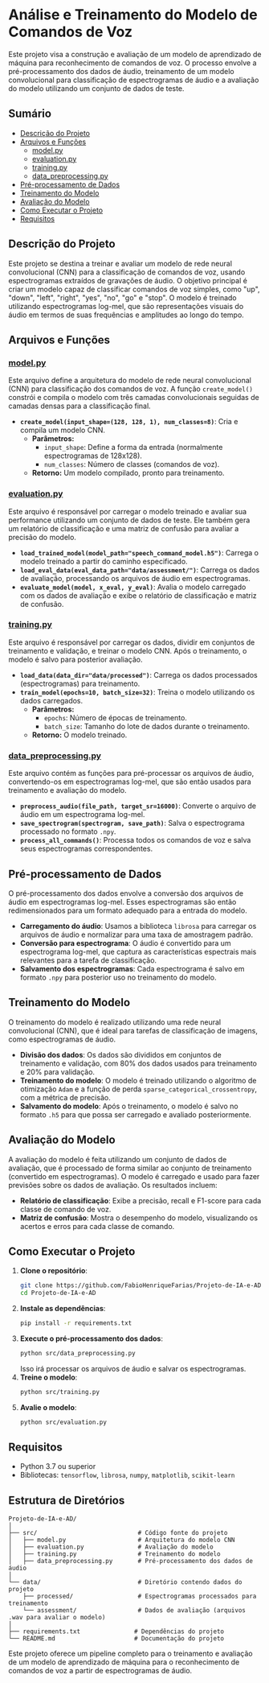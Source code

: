 # Análise e Treinamento do Modelo de Comandos de Voz

Este projeto visa a construção e avaliação de um modelo de aprendizado de máquina para reconhecimento de comandos de voz. O processo envolve a pré-processamento dos dados de áudio, treinamento de um modelo convolucional para classificação de espectrogramas de áudio e a avaliação do modelo utilizando um conjunto de dados de teste.

## Sumário
- [Descrição do Projeto](#descrição-do-projeto)
- [Arquivos e Funções](#arquivos-e-funções)
  - [model.py](#modelpy)
  - [evaluation.py](#evaluationpy)
  - [training.py](#trainingpy)
  - [data_preprocessing.py](#data_preprocessingpy)
- [Pré-processamento de Dados](#pré-processamento-de-dados)
- [Treinamento do Modelo](#treinamento-do-modelo)
- [Avaliação do Modelo](#avaliação-do-modelo)
- [Como Executar o Projeto](#como-executar-o-projeto)
- [Requisitos](#requisitos)

## Descrição do Projeto

Este projeto se destina a treinar e avaliar um modelo de rede neural convolucional (CNN) para a classificação de comandos de voz, usando espectrogramas extraídos de gravações de áudio. O objetivo principal é criar um modelo capaz de classificar comandos de voz simples, como "up", "down", "left", "right", "yes", "no", "go" e "stop". O modelo é treinado utilizando espectrogramas log-mel, que são representações visuais do áudio em termos de suas frequências e amplitudes ao longo do tempo.

## Arquivos e Funções

### [model.py](https://github.com/FabioHenriqueFarias/Projeto-de-IA-e-AD/blob/main/Reconhecimento%20De%20Comandos%20De%20Voz/src/model.py)

Este arquivo define a arquitetura do modelo de rede neural convolucional (CNN) para classificação dos comandos de voz. A função `create_model()` constrói e compila o modelo com três camadas convolucionais seguidas de camadas densas para a classificação final.

- **`create_model(input_shape=(128, 128, 1), num_classes=8)`**: Cria e compila um modelo CNN.
  - **Parâmetros:**
    - `input_shape`: Define a forma da entrada (normalmente espectrogramas de 128x128).
    - `num_classes`: Número de classes (comandos de voz).
  - **Retorno:** Um modelo compilado, pronto para treinamento.

### [evaluation.py](https://github.com/FabioHenriqueFarias/Projeto-de-IA-e-AD/blob/main/Reconhecimento%20De%20Comandos%20De%20Voz/src/evaluation.py)

Este arquivo é responsável por carregar o modelo treinado e avaliar sua performance utilizando um conjunto de dados de teste. Ele também gera um relatório de classificação e uma matriz de confusão para avaliar a precisão do modelo.

- **`load_trained_model(model_path="speech_command_model.h5")`**: Carrega o modelo treinado a partir do caminho especificado.
- **`load_eval_data(eval_data_path="data/assessment/")`**: Carrega os dados de avaliação, processando os arquivos de áudio em espectrogramas.
- **`evaluate_model(model, x_eval, y_eval)`**: Avalia o modelo carregado com os dados de avaliação e exibe o relatório de classificação e matriz de confusão.

### [training.py](https://github.com/FabioHenriqueFarias/Projeto-de-IA-e-AD/blob/main/Reconhecimento%20De%20Comandos%20De%20Voz/src/training.py)

Este arquivo é responsável por carregar os dados, dividir em conjuntos de treinamento e validação, e treinar o modelo CNN. Após o treinamento, o modelo é salvo para posterior avaliação.

- **`load_data(data_dir="data/processed")`**: Carrega os dados processados (espectrogramas) para treinamento.
- **`train_model(epochs=10, batch_size=32)`**: Treina o modelo utilizando os dados carregados.
  - **Parâmetros:**
    - `epochs`: Número de épocas de treinamento.
    - `batch_size`: Tamanho do lote de dados durante o treinamento.
  - **Retorno:** O modelo treinado.

### [data_preprocessing.py](https://github.com/FabioHenriqueFarias/Projeto-de-IA-e-AD/blob/main/Reconhecimento%20De%20Comandos%20De%20Voz/src/data_preprocessing.py)

Este arquivo contém as funções para pré-processar os arquivos de áudio, convertendo-os em espectrogramas log-mel, que são então usados para treinamento e avaliação do modelo.

- **`preprocess_audio(file_path, target_sr=16000)`**: Converte o arquivo de áudio em um espectrograma log-mel.
- **`save_spectrogram(spectrogram, save_path)`**: Salva o espectrograma processado no formato `.npy`.
- **`process_all_commands()`**: Processa todos os comandos de voz e salva seus espectrogramas correspondentes.

## Pré-processamento de Dados

O pré-processamento dos dados envolve a conversão dos arquivos de áudio em espectrogramas log-mel. Esses espectrogramas são então redimensionados para um formato adequado para a entrada do modelo.

- **Carregamento do áudio**: Usamos a biblioteca `librosa` para carregar os arquivos de áudio e normalizar para uma taxa de amostragem padrão.
- **Conversão para espectrograma**: O áudio é convertido para um espectrograma log-mel, que captura as características espectrais mais relevantes para a tarefa de classificação.
- **Salvamento dos espectrogramas**: Cada espectrograma é salvo em formato `.npy` para posterior uso no treinamento do modelo.

## Treinamento do Modelo

O treinamento do modelo é realizado utilizando uma rede neural convolucional (CNN), que é ideal para tarefas de classificação de imagens, como espectrogramas de áudio.

- **Divisão dos dados**: Os dados são divididos em conjuntos de treinamento e validação, com 80% dos dados usados para treinamento e 20% para validação.
- **Treinamento do modelo**: O modelo é treinado utilizando o algoritmo de otimização `Adam` e a função de perda `sparse_categorical_crossentropy`, com a métrica de precisão.
- **Salvamento do modelo**: Após o treinamento, o modelo é salvo no formato `.h5` para que possa ser carregado e avaliado posteriormente.

## Avaliação do Modelo

A avaliação do modelo é feita utilizando um conjunto de dados de avaliação, que é processado de forma similar ao conjunto de treinamento (convertido em espectrogramas). O modelo é carregado e usado para fazer previsões sobre os dados de avaliação. Os resultados incluem:

- **Relatório de classificação**: Exibe a precisão, recall e F1-score para cada classe de comando de voz.
- **Matriz de confusão**: Mostra o desempenho do modelo, visualizando os acertos e erros para cada classe de comando.

## Como Executar o Projeto

1. **Clone o repositório**:
    ```bash
    git clone https://github.com/FabioHenriqueFarias/Projeto-de-IA-e-AD.git
    cd Projeto-de-IA-e-AD
    ```
2. **Instale as dependências**:
    ```bash
    pip install -r requirements.txt
    ```
3. **Execute o pré-processamento dos dados**:
    ```bash
    python src/data_preprocessing.py
    ```
    Isso irá processar os arquivos de áudio e salvar os espectrogramas.
4. **Treine o modelo**:
    ```bash
    python src/training.py
    ```
5. **Avalie o modelo**:
    ```bash
    python src/evaluation.py
    ```

## Requisitos

- Python 3.7 ou superior
- Bibliotecas: `tensorflow`, `librosa`, `numpy`, `matplotlib`, `scikit-learn`

## Estrutura de Diretórios

```plaintext
Projeto-de-IA-e-AD/
│
├── src/                            # Código fonte do projeto
│   ├── model.py                    # Arquitetura do modelo CNN
│   ├── evaluation.py               # Avaliação do modelo
│   ├── training.py                 # Treinamento do modelo
│   ├── data_preprocessing.py       # Pré-processamento dos dados de áudio
│
└── data/                           # Diretório contendo dados do projeto
    ├── processed/                  # Espectrogramas processados para treinamento
    └── assessment/                 # Dados de avaliação (arquivos .wav para avaliar o modelo)
│
├── requirements.txt               # Dependências do projeto
└── README.md                      # Documentação do projeto
```

Este projeto oferece um pipeline completo para o treinamento e avaliação de um modelo de aprendizado de máquina para o reconhecimento de comandos de voz a partir de espectrogramas de áudio.